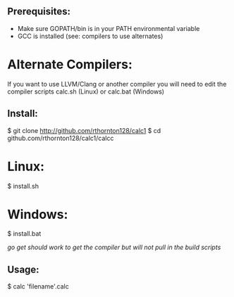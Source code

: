 Prerequisites:
--------------

 * Make sure GOPATH/bin is in your PATH environmental variable
 * GCC is installed (see: compilers to use alternates)

Alternate Compilers:
====================

 If you want to use LLVM/Clang or another compiler you will need to edit
 the compiler scripts calc.sh (Linux) or calc.bat (Windows)

Install:
--------

$ git clone http://github.com/rthornton128/calc1
$ cd github.com/rthornton128/calc1/calcc

Linux:
======

$ install.sh

Windows:
=======

$ install.bat

*go get should work to get the compiler but will not pull in the build
scripts*

Usage:
------

$ calc 'filename'.calc
